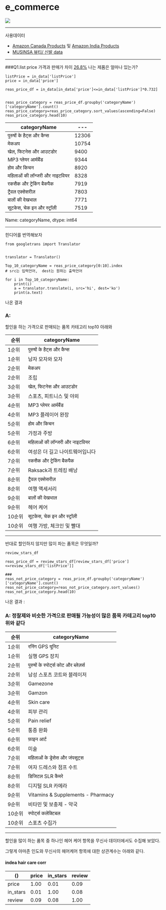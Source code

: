 # e_commerce
![](https://github.com/AsellaS2/e_commerce/assets/69001369/2b32ef3a-af32-4c9c-beb5-9a7682574bf7)

---

사용데이터
-   [Amazon Canada Products](https://www.kaggle.com/datasets/asaniczka/amazon-canada-products-2023-2-1m-products/data) 및 [Amazon India Products](https://www.kaggle.com/datasets/asaniczka/amazon-india-products-2023-1-5m-products)
-   [MUSINSA 뷰티/ 신발 data](https://www.musinsa.com/categories/item/005)

---

###Q1.list price 가격과 판매가 차이 [26.8%](https://www.busan.com/view/busan/view.php?code=20000511000159) 나는 제품은 얼마나 있는가?

```
listPrice = in_data['listPrice']
price = in_data['price']

reas_price_df = in_data[in_data['price']<=in_data['listPrice']*0.732]


reas_price_category = reas_price_df.groupby('categoryName')['categoryName'].count()
reas_price_category=reas_price_category.sort_values(ascending=False)
reas_price_category.head(10)
```

|categoryName|---|
|---|---|
पुरुषों के हैट्स और कैप्स |12306
मेकअप|10754|
खेल, फिटनेस और आउटडोर|9400
MP3 प्‍लेयर आर्मबैंड|9344
होम और किचन|8920
महिलाओं की लॉन्जरी और नाइटवियर|8328
रकसैक और ट्रेकिंग बैकपैक|7919
ट्रैवल एक्सेसरीज़|7803
बालों की देखभाल|7771
सूटकेस, चेक इन और स्ट्रॉली|7519
Name: categoryName, dtype: int64

---
힌디어를 번역해보자
```
from googletrans import Translator


translator = Translator()

Top_10_categoryName = reas_price_category[0:10].index
# src는 입력언어,  dest는 원하는 출력언어 

for i in Top_10_categoryName:
    print(i)
    a = translator.translate(i, src='hi', dest='ko')
    print(a.text)
```

나온 결과
### A:
할인을 하는 가격으로 판매되는 품목 카테고리 top10 아래와

|순위|categoryName|
|---|---|
1순위|पुरुषों के हैट्स और कैप्स
1순위|남자 모자와 모자
2순위|मेकअप
2순위|조립
3순위|खेल, फिटनेस और आउटडोर
3순위|스포츠, 피트니스 및 야외
4순위|MP3 प्‍लेयर आर्मबैंड
4순위|MP3 플레이어 완장
5순위|होम और किचन
5순위|가정과 주방
6순위|महिलाओं की लॉन्जरी और नाइटवियर
6순위|여성은 더 길고 나이트웨어입니다
7순위|रकसैक और ट्रेकिंग बैकपैक
7순위|Raksack과 트레킹 배낭
8순위|ट्रैवल एक्सेसरीज़
8순위|여행 액세서리
9순위|बालों की देखभाल
9순위|헤어 케어
10순위|सूटकेस, चेक इन और स्ट्रॉली
10순위|여행 가방, 체크인 및 빨대

---
반대로 할인하지 않지만 많이 파는 품목은 무엇일까?

```
review_stars_df

reas_price_df = review_stars_df[review_stars_df['price']<=review_stars_df['listPrice']]

###
reas_not_price_category = reas_price_df.groupby('categoryName')['categoryName'].count()
reas_not_price_category=reas_not_price_category.sort_values()
reas_not_price_category.head(10)
```

나온 결과 :

### A: 정찰제와 비슷한 가격으로 판매될 가능성이 많은 품목 카테고리 top10 위와 같다

|순위|categoryName|
|---|---|
|1순위|रनिंग GPS यूनिट
|1순위|실행 GPS 장치
|2순위|पुरुषों के स्पोर्ट्स कोट और ब्लेज़र्स
|2순위|남성 스포츠 코트와 블레이저
|3순위|Gamezone
|3순위|Gamzon
|4순위|Skin care
|4순위|피부 관리
|5순위|Pain relief
|5순위|통증 완화
|6순위|फ़ाइन आर्ट
|6순위|미술
|7순위|महिलाओं के ड्रेसेस और जंपसूट्स
|7순위|여자 드레스와 점프 수트
|8순위|डिजिटल SLR कैमरे
|8순위|디지털 SLR 카메라
|9순위|Vitamins & Supplements - Pharmacy
|9순위|비타민 및 보충제 - 약국
|10순위|स्पोर्ट्स कलेक्‍टिबल
|10순위|스포츠 수집가

---
할인을 많이 하는 품목 중 하나인 헤어 케어 항목을 무신사 데이터에서도 수집해 보았다.

그렇게 아마존 인도와 무신사의 헤어케어 항목에 대한 상관계수는 아래와 같다.


#### indea hair care corr

|()| price |in_stars |review|
|---|---|---|---|          
price | 1.00 | 0.01 | 0.09
in_stars|0.01| 1.00|0.08
review|0.09|0.08|1.00
